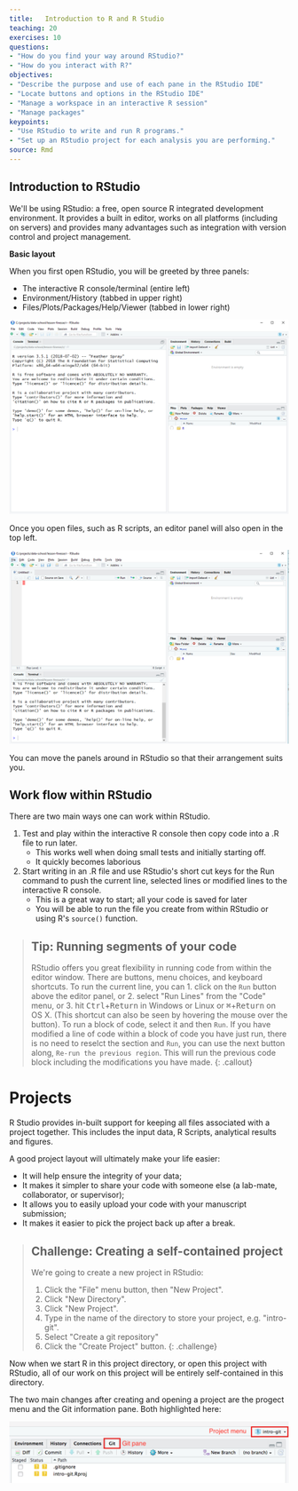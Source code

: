 ```yaml
---
title:   Introduction to R and R Studio 
teaching: 20
exercises: 10
questions:
- "How do you find your way around RStudio?"
- "How do you interact with R?"
objectives:
- "Describe the purpose and use of each pane in the RStudio IDE"
- "Locate buttons and options in the RStudio IDE"
- "Manage a workspace in an interactive R session"
- "Manage packages"
keypoints:
- "Use RStudio to write and run R programs."
- "Set up an RStudio project for each analysis you are performing."
source: Rmd
---
```


## Introduction to RStudio

We'll be using RStudio: a free, open source R integrated development
environment. It provides a built in editor, works on all platforms (including
on servers) and provides many advantages such as integration with version
control and project management.


**Basic layout**

When you first open RStudio, you will be greeted by three panels:

  * The interactive R console/terminal (entire left)
  * Environment/History (tabbed in upper right)
  * Files/Plots/Packages/Help/Viewer (tabbed in lower right)

![RStudio layout](/fig/05-rstudio-layout.png)

Once you open files, such as R scripts, an editor panel will also open
in the top left.

![RStudio layout with .R file open](/fig/05-rstudio-layout-script.png)

You can move the panels around in RStudio so that their arrangement suits you.

## Work flow within RStudio
There are two main ways one can work within RStudio.

1. Test and play within the interactive R console then copy code into
a .R file to run later.
   *  This works well when doing small tests and initially starting off.
   *  It quickly becomes laborious
2. Start writing in an .R file and use RStudio's short cut keys for the Run command
to push the current line, selected lines or modified lines to the
interactive R console.
   * This is a great way to start; all your code is saved for later
   * You will be able to run the file you create from within RStudio
   or using R's `source()`  function.

> ## Tip: Running segments of your code
>
> RStudio offers you great flexibility in running code from within the editor
> window. There are buttons, menu choices, and keyboard shortcuts. To run the
> current line, you can 1. click on the `Run` button above the editor panel,
> or 2. select "Run Lines" from the "Code" menu, or 3. hit
> <kbd>Ctrl</kbd>+<kbd>Return</kbd> in Windows or Linux or
> <kbd>&#8984;</kbd>+<kbd>Return</kbd> on OS X. (This shortcut can also 
> be seen by hovering
> the mouse over the button). To run a block of code, select it and then `Run`.
> If you have modified a line of code within a block of code you have just run,
> there is no need to reselct the section and `Run`, you can use the next button
> along, `Re-run the previous region`. This will run the previous code block
> including the modifications you have made.
{: .callout}

# Projects

R Studio provides in-built support for keeping all files associated with a project 
together.  This includes the input data, R Scripts, analytical results and figures.

A good project layout will ultimately make your life easier:

* It will help ensure the integrity of your data;
* It makes it simpler to share your code with someone else
(a lab-mate, collaborator, or supervisor);
* It allows you to easily upload your code with your manuscript submission;
* It makes it easier to pick the project back up after a break.


> ## Challenge: Creating a self-contained project
>
> We're going to create a new project in RStudio:
>
> 1. Click the "File" menu button, then "New Project".
> 2. Click "New Directory".
> 3. Click "New Project".
> 4. Type in the name of the directory to store your project, e.g. "intro-git".
> 5. Select "Create a git repository"
> 6. Click the "Create Project" button.
{: .challenge}

Now when we start R in this project directory, or open this project with RStudio,
all of our work on this project will be entirely self-contained in this directory.

The two main changes after creating and opening a project are the progect menu and the Git information
pane. Both highlighted here:

![](/fig/05-rstudio-git-project.png)

